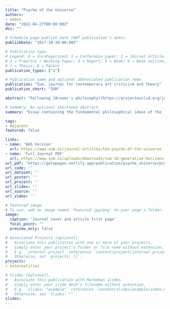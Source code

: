 ```yaml
---
title: "Psyche of the Universe"
authors:
- admin
date: "2022-04-27T00:00:00Z"
doi: ""

# Schedule page publish date (NOT publication's date).
publishDate: "2017-10-30:00:00Z"

# Publication type.
# Legend: 0 = Uncategorized; 1 = Conference paper; 2 = Journal article;
# 3 = Preprint / Working Paper; 4 = Report; 5 = Book; 6 = Book section;
# 7 = Thesis; 8 = Patent
publication_types: ["2"]

# Publication name and optional abbreviated publication name.
publication: "Šum, journal for contemporary art criticism and theory"
publication_short: "ŠUM"

abstract: "Following [Brower's philosophy](https://projecteuclid.org/journals/notre-dame-journal-of-formal-logic/volume-37/issue-3/Life-Art-and-Mysticism/10.1305/ndjfl/1039886518.full), this text starts from the idea that a theory of creation is fundamentally impossible to capture by words. But even if that is the case, it purposely embarks us on a failed journey to describe how we currently best understand the engine of creation itself. The theories of natural and cultural evolution attempt to capture the phenomenon of creation of biology and humanity, this underlying phenomenon bringing about change and novelty is the [Psyche of the Universe](https://www.youtube.com/watch?v=vgZMPcrRmio). Can we perhaps describe this phenomenon more fully in a thermodynamic way, where a conection with the action of the world is foundational via a knowledge engine?  In this exploration we hope to slowly reveal that one naturally needs to incorporate other elements(love and action) present on human nature to 'bring alive' and 'keep alive' the technical ideas. However this process seems to be impossible to describe in a recipe, it should be acted on by the world and be nurtured by some unknown element we describe as love."

# Summary. An optional shortened abstract.
summary: "Essay containing the fundamental philosophical ideas of the [Gálapagos Project](https://galapagos.netlify.app/) published in the journal [ŠUM#18](https://www.sum.si/issues/generative-horizons)"

tags:
- Adjacent
featured: false

links:
- name: 'Web Version'
  url: https://www.sum.si/journal-articles/the-psyche-of-the-universe
- name: 'Full Journal PDF'
  url: https://www.sum.si/uploads/downloads/sum-18-generative-horizons.pdf
url_pdf: 'https://galapagos.netlify.app/publication/psyche_universe/psyche-of-the-universe-final.pdf'
url_code: '' 
url_dataset: ''
url_poster: ''
url_project: ''
url_slides: ''
url_source: ''
url_video: ''

# Featured image
# To use, add an image named `featured.jpg/png` to your page's folder. 
image:
  caption: 'Journal cover and article first page'
  focal_point: ""
  preview_only: false

# Associated Projects (optional).
#   Associate this publication with one or more of your projects.
#   Simply enter your project's folder or file name without extension.
#   E.g. `internal-project` references `content/project/internal-project/index.md`.
#   Otherwise, set `projects: []`.
projects:
- externalities

# Slides (optional).
#   Associate this publication with Markdown slides.
#   Simply enter your slide deck's filename without extension.
#   E.g. `slides: "example"` references `content/slides/example/index.md`.
#   Otherwise, set `slides: ""`.
slides:
---
```

